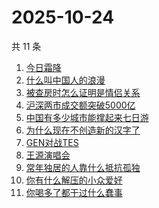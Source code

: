 # 2025-10-24

共 11 条

<!-- BEGIN -->
<!-- 最后更新时间 Fri Oct 24 2025 14:13:41 GMT+0800 (China Standard Time) -->

1. [今日霜降](https://www.zhihu.com/search?q=今日霜降)
1. [什么叫中国人的浪漫](https://www.zhihu.com/search?q=什么叫中国人的浪漫)
1. [被查房时怎么证明是情侣关系](https://www.zhihu.com/search?q=被查房时怎么证明是情侣关系)
1. [沪深两市成交额突破5000亿](https://www.zhihu.com/search?q=沪深两市成交额突破5000亿)
1. [中国有多少城市能撑起来七日游](https://www.zhihu.com/search?q=中国有多少城市能撑起来七日游)
1. [为什么现在不创造新的汉字了](https://www.zhihu.com/search?q=为什么现在不创造新的汉字了)
1. [GEN对战TES](https://www.zhihu.com/search?q=GEN对战TES)
1. [王源演唱会](https://www.zhihu.com/search?q=王源演唱会)
1. [常年独居的人靠什么抵抗孤独](https://www.zhihu.com/search?q=常年独居的人靠什么抵抗孤独)
1. [你有什么解压的小众爱好](https://www.zhihu.com/search?q=你有什么解压的小众爱好)
1. [你喝多了都干过什么蠢事](https://www.zhihu.com/search?q=你喝多了都干过什么蠢事)

<!-- END -->
